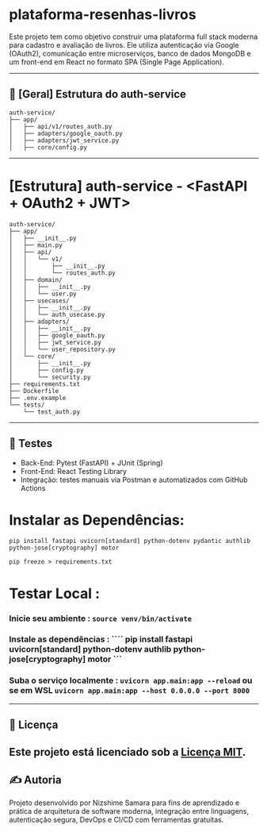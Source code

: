 # plataforma-resenhas-livros
Este projeto tem como objetivo construir uma plataforma full stack moderna para cadastro e avaliação de livros. Ele utiliza autenticação via Google (OAuth2), comunicação entre microserviços, banco de dados MongoDB e um front-end em React no formato SPA (Single Page Application).

---

## 📂 [Geral] Estrutura do auth-service
```
auth-service/
├── app/
│   ├── api/v1/routes_auth.py
│   ├── adapters/google_oauth.py
│   ├── adapters/jwt_service.py
│   ├── core/config.py
```
---
# [Estrutura] auth-service - <FastAPI + OAuth2 + JWT>
```
auth-service/
├── app/
│   ├── __init__.py
│   ├── main.py
│   ├── api/
│   │   └── v1/
│   │       ├── __init__.py
│   │       └── routes_auth.py
│   ├── domain/
│   │   ├── __init__.py
│   │   └── user.py
│   ├── usecases/
│   │   ├── __init__.py
│   │   └── auth_usecase.py
│   ├── adapters/
│   │   ├── __init__.py
│   │   ├── google_oauth.py
│   │   ├── jwt_service.py
│   │   └── user_repository.py
│   └── core/
│       ├── __init__.py
│       ├── config.py
│       └── security.py
├── requirements.txt
├── Dockerfile
├── .env.example
└── tests/
    └── test_auth.py

```
---

## 🧪 Testes
- Back-End: Pytest (FastAPI) + JUnit (Spring)
- Front-End: React Testing Library
- Integração: testes manuais via Postman e automatizados com GitHub Actions

# Instalar as Dependências:
``` pip install fastapi uvicorn[standard] python-dotenv pydantic authlib python-jose[cryptography] motor ``` 

``` pip freeze > requirements.txt ```
# Testar Local :
 ### Inicie seu ambiente : ``` source venv/bin/activate ```
 ### Instale as dependências : ```` pip install fastapi uvicorn[standard] python-dotenv authlib python-jose[cryptography] motor ```
 ### Suba o serviço localmente : ``` uvicorn app.main:app --reload ``` ou se em WSL ```uvicorn app.main:app --host 0.0.0.0 --port 8000```

---
## 📝 Licença
Este projeto está licenciado sob a [Licença MIT](LICENSE).
---

## ✍️ Autoria

Projeto desenvolvido por Nizshime Samara para fins de aprendizado e prática de arquitetura de software moderna, integração entre linguagens, autenticação segura, DevOps e CI/CD com ferramentas gratuitas.
